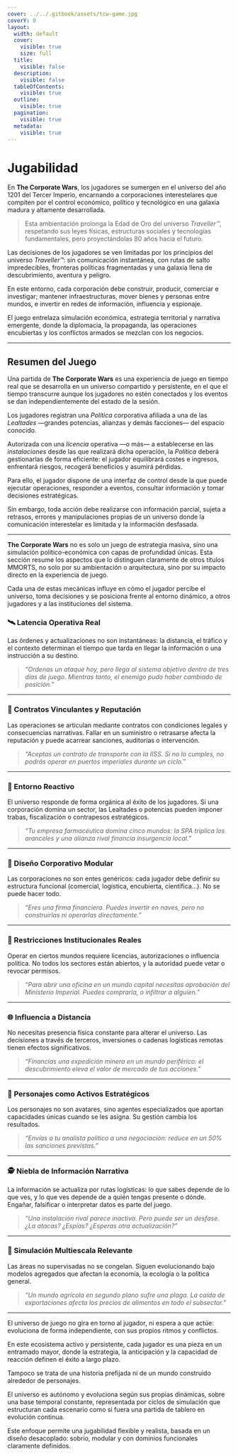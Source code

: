 ```yaml
---
cover: ../../.gitbook/assets/tcw-game.jpg
coverY: 0
layout:
  width: default
  cover:
    visible: true
    size: full
  title:
    visible: false
  description:
    visible: false
  tableOfContents:
    visible: true
  outline:
    visible: true
  pagination:
    visible: true
  metadata:
    visible: true
---
```


# Jugabilidad

En **The Corporate Wars**, los jugadores se sumergen en el universo del año 1201 del Tercer Imperio, encarnando a corporaciones interestelares que compiten por el control económico, político y tecnológico en una galaxia madura y altamente desarrollada.

> Esta ambientación prolonga la Edad de Oro del universo *Traveller™*, respetando sus leyes físicas, estructuras sociales y tecnologías fundamentales, pero proyectándolas 80 años hacia el futuro.

Las decisiones de los jugadores se ven limitadas por los principios del universo *Traveller™*: sin comunicación instantánea, con rutas de salto impredecibles, fronteras políticas fragmentadas y una galaxia llena de descubrimiento, aventura y peligro.

En este entorno, cada corporación debe construir, producir, comerciar e investigar; mantener infraestructuras, mover bienes y personas entre mundos, e invertir en redes de información, influencia y espionaje.

El juego entrelaza simulación económica, estrategia territorial y narrativa emergente, donde la diplomacia, la propaganda, las operaciones encubiertas y los conflictos armados se mezclan con los negocios.

***

## Resumen del Juego

Una partida de **The Corporate Wars** es una experiencia de juego en tiempo real que se desarrolla en un universo compartido y persistente, en el que el tiempo transcurre aunque los jugadores no estén conectados y los eventos se dan independientemente del estado de la sesión.

Los jugadores registran una _Política_ corporativa afiliada a una de las _Lealtades_ —grandes potencias, alianzas y demás facciones— del espacio conocido.

Autorizada con una _licencia_ operativa —o más— a establecerse en las _instalaciones_ desde las que realizará dicha operación, la _Política_ deberá gestionarlas de forma eficiente: el jugador equilibrará costes e ingresos, enfrentará riesgos, recogerá beneficios y asumirá pérdidas.

Para ello, el jugador dispone de una interfaz de control desde la que puede ejecutar operaciones, responder a eventos, consultar información y tomar decisiones estratégicas.

Sin embargo, toda acción debe realizarse con información parcial, sujeta a retrasos, errores y manipulaciones propias de un universo donde la comunicación interestelar es limitada y la información desfasada.

***

**The Corporate Wars** no es solo un juego de estrategia masiva, sino una simulación político-económica con capas de profundidad únicas. Esta sección resume los aspectos que lo distinguen claramente de otros títulos MMORTS, no solo por su ambientación o arquitectura, sino por su impacto directo en la experiencia de juego.

Cada una de estas mecánicas influye en cómo el jugador percibe el universo, toma decisiones y se posiciona frente al entorno dinámico, a otros jugadores y a las instituciones del sistema.

### 🛰️ Latencia Operativa Real

Las órdenes y actualizaciones no son instantáneas: la distancia, el tráfico y el contexto determinan el tiempo que tarda en llegar la información o una instrucción a su destino.

> *“Ordenas un ataque hoy, pero llega al sistema objetivo dentro de tres días de juego. Mientras tanto, el enemigo pudo haber cambiado de posición.”*

***

### 🧾 Contratos Vinculantes y Reputación

Las operaciones se articulan mediante contratos con condiciones legales y consecuencias narrativas. Fallar en un suministro o retrasarse afecta la reputación y puede acarrear sanciones, auditorías o intervención.

> *“Aceptas un contrato de transporte con la IISS. Si no lo cumples, no podrás operar en puertos imperiales durante un ciclo.”*

***

### 🧠 Entorno Reactivo

El universo responde de forma orgánica al éxito de los jugadores. Si una corporación domina un sector, las Lealtades o potencias pueden imponer trabas, fiscalización o contrapesos estratégicos.

> *“Tu empresa farmacéutica domina cinco mundos: la SPA triplica los aranceles y una alianza rival financia insurgencia local.”*

***

### 🧩 Diseño Corporativo Modular

Las corporaciones no son entes genéricos: cada jugador debe definir su estructura funcional (comercial, logística, encubierta, científica...). No se puede hacer todo.

> *“Eres una firma financiera. Puedes invertir en naves, pero no construirlas ni operarlas directamente.”*

***

### 🛂 Restricciones Institucionales Reales

Operar en ciertos mundos requiere licencias, autorizaciones o influencia política. No todos los sectores están abiertos, y la autoridad puede vetar o revocar permisos.

> *“Para abrir una oficina en un mundo capital necesitas aprobación del Ministerio Imperial. Puedes comprarla, o infiltrar a alguien.”*

***

### 🌐 Influencia a Distancia

No necesitas presencia física constante para alterar el universo. Las decisiones a través de terceros, inversiones o cadenas logísticas remotas tienen efectos significativos.

> *“Financias una expedición minera en un mundo periférico: el descubrimiento eleva el valor de mercado de tus acciones.”*

***

### 👤 Personajes como Activos Estratégicos

Los personajes no son avatares, sino agentes especializados que aportan capacidades únicas cuando se les asigna. Su gestión cambia los resultados.

> *“Envías a tu analista político a una negociación: reduce en un 50% las sanciones previstas.”*

***

### 🕵️ Niebla de Información Narrativa

La información se actualiza por rutas logísticas: lo que sabes depende de lo que ves, y lo que ves depende de a quién tengas presente o dónde. Engañar, falsificar o interpretar datos es parte del juego.

> *“Una instalación rival parece inactiva. Pero puede ser un desfase. ¿La atacas? ¿Espías? ¿Esperas otra actualización?”*

***

### 🧬 Simulación Multiescala Relevante

Las áreas no supervisadas no se congelan. Siguen evolucionando bajo modelos agregados que afectan la economía, la ecología o la política general.

> *“Un mundo agrícola en segundo plano sufre una plaga. La caída de exportaciones afecta los precios de alimentos en todo el subsector.”*

***

El universo de juego no gira en torno al jugador, ni espera a que actúe: evoluciona de forma independiente, con sus propios ritmos y conflictos.

En este ecosistema activo y persistente, cada jugador es una pieza en un entramado mayor, donde la estrategia, la anticipación y la capacidad de reacción definen el éxito a largo plazo.

Tampoco se trata de una historia prefijada ni de un mundo construido alrededor de personajes.

El universo es autónomo y evoluciona según sus propias dinámicas, sobre una base temporal constante, representada por ciclos de simulación que estructuran cada escenario como si fuera una partida de tablero en evolución continua.

Este enfoque permite una jugabilidad flexible y realista, basada en un diseño desacoplado: sobrio, modular y con dominios funcionales claramente definidos.
